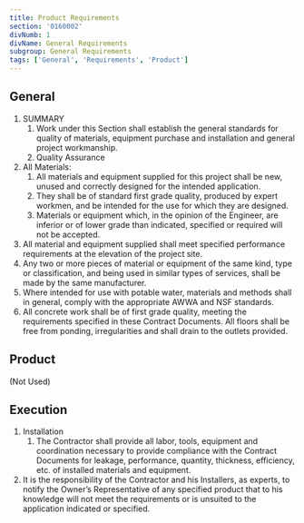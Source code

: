 ```yaml
---
title: Product Requirements
section: '0160002'
divNumb: 1
divName: General Requirements
subgroup: General Requirements
tags: ['General', 'Requirements', 'Product']
---
```


## General

1. SUMMARY
   1. Work under this Section shall establish the general standards for quality of materials, equipment purchase and installation and general project workmanship.
   1. Quality Assurance
2. All Materials:
   1. All materials and equipment supplied for this project shall be new, unused and correctly designed for the intended application.
   2. They shall be of standard first grade quality, produced by expert workmen, and be intended for the use for which they are designed.
   3. Materials or equipment which, in the opinion of the Engineer, are inferior or of lower grade than indicated, specified or required will not be accepted.
3. All material and equipment supplied shall meet specified performance requirements at the elevation of the project site.
4. Any two or more pieces of material or equipment of the same kind, type or classification, and being used in similar types of services, shall be made by the same manufacturer.
5. Where intended for use with potable water, materials and methods shall in general, comply with the appropriate AWWA and NSF standards.
6. All concrete work shall be of first grade quality, meeting the requirements specified in these Contract Documents. All floors shall be free from ponding, irregularities and shall drain to the outlets provided.

## Product

(Not Used)

## Execution

1. Installation
   1. The Contractor shall provide all labor, tools, equipment and coordination necessary to provide compliance with the Contract Documents for leakage, performance, quantity, thickness, efficiency, etc. of installed materials and equipment.
2. It is the responsibility of the Contractor and his Installers, as experts, to notify the Owner’s Representative of any specified product that to his knowledge will not meet the requirements or is unsuited to the application indicated or specified.
